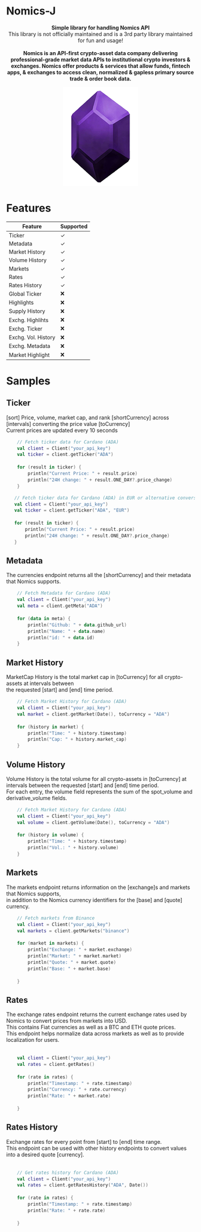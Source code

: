 # Nomics-J

<p align="center">
<b>Simple library for handling Nomics API</b><br>
This library is not officially maintained and is a 3rd party library maintained for fun and usage!<br><br>
  
  <b>
  Nomics is an API-first crypto-asset data company delivering professional-grade market data APIs to institutional crypto investors & exchanges. Nomics offer products & services that allow funds, fintech apps, & exchanges to access clean, normalized & gapless primary source trade & order book data.</b>
</p>

<p align="center">
  <img src="https://github.com/lenk/Nomics-J/raw/master/blob/NOMICS_RUPEE.png" />
</p>

# Features
Feature  | Supported
-------- | -------------
Ticker | &check;
Metadata  | &check;
Market History  | &check;
Volume History  | &check;
Markets | &check;
Rates | &check;
Rates History | &check;
Global Ticker | &#10060;	
Highlights | &#10060;	
Supply History | &#10060;	
Exchg. Highlihts | &#10060;	
Exchg. Ticker | &#10060;	
Exchg. Vol. History | &#10060;	
Exchg. Metadata | &#10060;	
Market Highlight | &#10060;	

# Samples

## Ticker
[sort] Price, volume, market cap, and rank [shortCurrency] across [intervals] converting the price value [toCurrency]<br>
Current prices are updated every 10 seconds

```kotlin 
    // Fetch ticker data for Cardano (ADA)
    val client = Client("your_api_key")
    val ticker = client.getTicker("ADA")
    
    for (result in ticker) {
        println("Current Price: " + result.price)
        println("24H change: " + result.ONE_DAY?.price_change)
    } 
 ```
 
 ```kotlin
    // Fetch ticker data for Cardano (ADA) in EUR or alternative conversion
    val client = Client("your_api_key")
    val ticker = client.getTicker("ADA", "EUR")
    
    for (result in ticker) {
        println("Current Price: " + result.price)
        println("24H change: " + result.ONE_DAY?.price_change)
    } 
 ```
 
## Metadata
The currencies endpoint returns all the [shortCurrency] and their metadata that Nomics supports.
 
```kotlin 
    // Fetch Metadata for Cardano (ADA)
    val client = Client("your_api_key")
    val meta = client.getMeta("ADA")
    
    for (data in meta) {
        println("Github: " + data.github_url)
        println("Name: " + data.name)
        println("id: " + data.id)
    } 
 ```
 
## Market History
MarketCap History is the total market cap in [toCurrency] for all crypto-assets at intervals between<br>
the requested [start] and [end] time period.

 
```kotlin 
    // Fetch Market History for Cardano (ADA)
    val client = Client("your_api_key")
    val market = client.getMarket(Date(), toCurrency = "ADA")
    
    for (history in market) {
        println("Time: " + history.timestamp)
        println("Cap: " + history.market_cap)
    } 
 ```
 
## Volume History
Volume History is the total volume for all crypto-assets in [toCurrency] at intervals between the requested [start] and [end] time period.<br>
For each entry, the volume field represents the sum of the spot_volume and derivative_volume fields.
 
```kotlin 
    // Fetch Market History for Cardano (ADA)
    val client = Client("your_api_key")
    val volume = client.getVolume(Date(), toCurrency = "ADA")
    
    for (history in volume) {
        println("Time: " + history.timestamp)
        println("Vol.: " + history.volume)
    } 
 ```
 
## Markets
The markets endpoint returns information on the [exchange]s and markets that Nomics supports,<br>
in addition to the Nomics currency identifiers for the [base] and [quote] currency.
 
```kotlin 
    // Fetch markets from Binance
    val client = Client("your_api_key")
    val markets = client.getMarkets("binance")
    
    for (market in markets) {
        println("Exchange: " + market.exchange)
        println("Market: " + market.market)
        println("Quote: " + market.quote)
        println("Base: " + market.base)

    } 
 ```
 
## Rates
The exchange rates endpoint returns the current exchange rates used by Nomics to convert prices from markets into USD.<br>
This contains Fiat currencies as well as a BTC and ETH quote prices.<br>
This endpoint helps normalize data across markets as well as to provide localization for users.
 
```kotlin 

    val client = Client("your_api_key")
    val rates = client.getRates()
    
    for (rate in rates) {
        println("Timestamp: " + rate.timestamp)
        println("Currency: " + rate.currency)
        println("Rate: " + market.rate)

    } 
 ```
 
 ## Rates History
Exchange rates for every point from [start] to [end] time range.<br>
This endpoint can be used with other history endpoints to convert values into a desired quote [currency].<br>

```kotlin 

    // Get rates history for Cardano (ADA)
    val client = Client("your_api_key")
    val rates = client.getRatesHistory("ADA", Date())
    
    for (rate in rates) {
        println("Timestamp: " + rate.timestamp)
        println("Rate: " + rate.rate)

    } 
 ```
